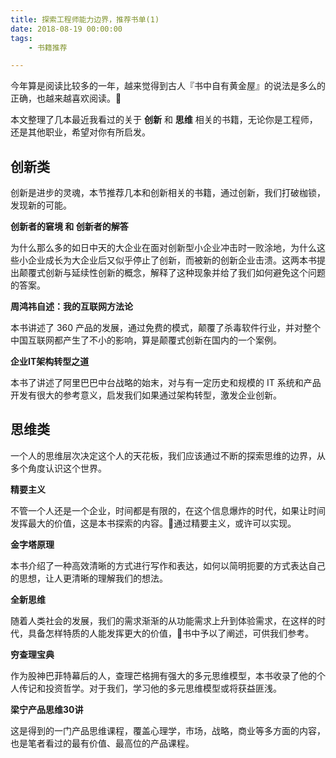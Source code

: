 ```yaml
---
title: 探索工程师能力边界，推荐书单(1)
date: 2018-08-19 00:00:00
tags:
    - 书籍推荐

---
```


今年算是阅读比较多的一年，越来觉得到古人『书中自有黄金屋』的说法是多么的正确，也越来越喜欢阅读。

本文整理了几本最近我看过的关于 **创新** 和 **思维** 相关的书籍，无论你是工程师，还是其他职业，希望对你有所启发。

## 创新类

创新是进步的灵魂，本节推荐几本和创新相关的书籍，通过创新，我们打破枷锁，发现新的可能。

**创新者的窘境 和 创新者的解答**

为什么那么多的如日中天的大企业在面对创新型小企业冲击时一败涂地，为什么这些小企业成长为大企业后又似乎停止了创新，而被新的创新企业击溃。这两本书提出颠覆式创新与延续性创新的概念，解释了这种现象并给了我们如何避免这个问题的答案。


**周鸿祎自述：我的互联网方法论**

本书讲述了 360 产品的发展，通过免费的模式，颠覆了杀毒软件行业，并对整个中国互联网都产生了不小的影响，算是颠覆式创新在国内的一个案例。


**企业IT架构转型之道**

本书了讲述了阿里巴巴中台战略的始末，对与有一定历史和规模的 IT 系统和产品开发有很大的参考意义，启发我们如果通过架构转型，激发企业创新。

## 思维类

一个人的思维层次决定这个人的天花板，我们应该通过不断的探索思维的边界，从多个角度认识这个世界。

**精要主义**

不管一个人还是一个企业，时间都是有限的，在这个信息爆炸的时代，如果让时间发挥最大的价值，这是本书探索的内容。通过精要主义，或许可以实现。

**金字塔原理**

本书介绍了一种高效清晰的方式进行写作和表达，如何以简明扼要的方式表达自己的思想，让人更清晰的理解我们的想法。

**全新思维**

随着人类社会的发展，我们的需求渐渐的从功能需求上升到体验需求，在这样的时代，具备怎样特质的人能发挥更大的价值，书中予以了阐述，可供我们参考。

**穷查理宝典**

作为股神巴菲特幕后的人，查理芒格拥有强大的多元思维模型，本书收录了他的个人传记和投资哲学。对于我们，学习他的多元思维模型或将获益匪浅。

**梁宁产品思维30讲**

这是得到的一门产品思维课程，覆盖心理学，市场，战略，商业等多方面的内容，也是笔者看过的最有价值、最高位的产品课程。

